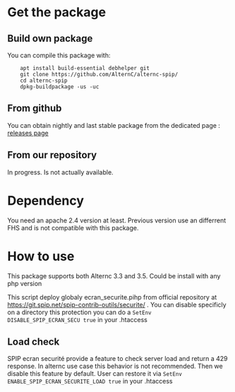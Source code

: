 # Get the package #

## Build own package ##

You can compile this package with:

```
    apt install build-essential debhelper git
    git clone https://github.com/AlternC/alternc-spip/
    cd alternc-spip
    dpkg-buildpackage -us -uc
```

## From github ##

You can obtain nightly and last stable package from the dedicated page : [releases page](https://github.com/AlternC/alternc-spip/releases)

## From our repository ##

In progress. Is not actually available.


# Dependency #

You need an apache 2.4 version at least. Previous version use an differrent FHS and is not compatible with this package.  

# How to use #

This package supports both Alternc 3.3 and 3.5. Could be install with any php version

This script deploy globaly ecran_securite.pihp from official repository at https://git.spip.net/spip-contrib-outils/securite/ . 
You can disable specificly on a directory this protection you can do a ```SetEnv  DISABLE_SPIP_ECRAN_SECU true``` in your .htaccess  

## Load check ##

SPIP ecran securité provide a feature to check server load and return a 429 response. In alternc use case this behavior is not recommended. Then we disable this feature by default.
User can restore it via  ```SetEnv  ENABLE_SPIP_ECRAN_SECURITE_LOAD true``` in your .htaccess  

